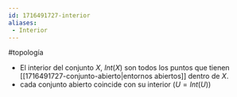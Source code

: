 ```yaml
---
id: 1716491727-interior
aliases:
 - Interior
---
```


#topología 

- El interior del conjunto $X$, $Int(X)$ son todos los puntos que tienen [[1716491727-conjunto-abierto|entornos abiertos]] dentro de $X$. 
- cada conjunto abierto coincide con su interior ($U = Int(U)$)